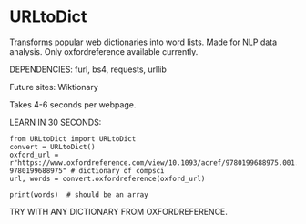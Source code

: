 # URLtoDict
Transforms popular web dictionaries into word lists. Made for NLP data analysis. 
Only oxfordreference available currently.

DEPENDENCIES: furl, bs4, requests, urllib

Future sites: Wiktionary

Takes 4-6 seconds per webpage.

LEARN IN 30 SECONDS: 


```
from URLtoDict import URLtoDict
convert = URLtoDict()
oxford_url = r"https://www.oxfordreference.com/view/10.1093/acref/9780199688975.001.0001/acref-9780199688975" # dictionary of compsci
url, words = convert.oxfordreference(oxford_url)

print(words)  # should be an array
```


TRY WITH ANY DICTIONARY FROM OXFORDREFERENCE. 
